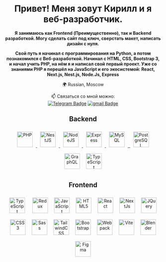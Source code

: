 <h1 align="center">Привет! Меня зовут Кирилл и я веб-разработчик. </h1>
<p align="center"><b >Я занимаюсь как Frontend (Преимущественно), так и Backend разработкой. Могу сделать сайт под ключ, сверстать макет, написать дизайн с нуля.</b></p>
<p align="center"><b >Свой путь я начинал с программирования на Python, а потом познакомился с Веб-разработкой. Начинал с HTML, CSS, Bootstrap 3, и начал учить PHP, на нём я и написал свой первый проект. Уже со знаниями PHP я перешёл на JavaScript и его экосистемой: React, Next.js, Nest.js, Node.Js, Express</b></p>

<p align="center">🌍 Russian, Moscow <br></p>
<p align="center">📫 Связаться со мной можно:<br>
<a href="https://t.me/kirshensuu"><img src="https://img.shields.io/badge/Telegram-blue?style=for-the-badge&logo=telegram&logoColor=white" alt="Telegram Badge"/></a>
<a href="mailto:kirove.work@gmail.com"><img src="https://img.shields.io/badge/Gmail-red?style=for-the-badge&logo=gmail&logoColor=white" alt="gmail Badge"/></a><br>
</p>
<h2 align="center">Backend</h2>
<p align="center">
<a href="https://www.php.net/" target="_blank" rel="noreferrer">
  <img src="https://raw.githubusercontent.com/danielcranney/readme-generator/main/public/icons/skills/php-colored.svg" style="margin: 10px" style="margin: 10px" height="50" alt="PHP" />
</a>
  
<a href="https://docs.nestjs.com/" target="_blank" rel="noreferrer">
  <img src="https://raw.githubusercontent.com/danielcranney/readme-generator/main/public/icons/skills/nestjs-colored.svg" style="margin: 10px" height="50" style="margin: 10px" style="margin: 10px" height="50" alt="NestJS" />
</a>
<a href="https://nodejs.org/en/" target="_blank" rel="noreferrer">
  <img src="https://raw.githubusercontent.com/danielcranney/readme-generator/main/public/icons/skills/nodejs-colored.svg"  style="margin: 10px" style="margin: 10px" height="50" alt="NodeJS" />
</a>
<a href="https://expressjs.com/" target="_blank" rel="noreferrer"><img src="https://raw.githubusercontent.com/danielcranney/readme-generator/main/public/icons/skills/express-colored.svg" style="margin: 10px" height="50" alt="Express" />
</a>
<a href="https://www.mysql.com/" target="_blank" rel="noreferrer">
  <img src="https://raw.githubusercontent.com/danielcranney/readme-generator/main/public/icons/skills/mysql-colored.svg" style="margin: 10px" height="50"alt="MySQL" />
</a>
<a href="https://www.mongodb.com/" target="_blank" rel="noreferrer">
  <img 
<a href="https://www.postgresql.org/" target="_blank">
  <img style="margin: 10px" height="50" src="https://profilinator.rishav.dev/skills-assets/postgresql-original-wordmark.svg" alt="PostgreSQL" style="margin: 10px" height="50" />
</a></a>  
<a href="https://graphql.org/" target="_blank"><img src="https://profilinator.rishav.dev/skills-assets/graphql.png" alt="GraphQL" style="margin: 10px" height="50" /></a><a href="https://www.typescriptlang.org/" target="_blank"><img  src="https://profilinator.rishav.dev/skills-assets/typescript-original.svg" alt="TypeScript"style="margin: 10px" height="50" /></a>      </p>

<h2 align="center">Frontend</h2>
<p align="center">
<a href="https://www.typescriptlang.org/" target="_blank"><img  src="https://profilinator.rishav.dev/skills-assets/typescript-original.svg" alt="TypeScript"style="margin: 10px" height="50" /></a>  <a href="https://redux.js.org/" target="_blank"><img src="https://profilinator.rishav.dev/skills-assets/redux-original.svg" alt="Redux" style="margin: 10px" height="50" /><a href="https://developer.mozilla.org/en-US/docs/Web/JavaScript" target="_blank" rel="noreferrer"><img src="https://raw.githubusercontent.com/danielcranney/readme-generator/main/public/icons/skills/javascript-colored.svg" style="margin: 10px" height="50" alt="JavaScript" /></a><a href="https://developer.mozilla.org/en-US/docs/Glossary/HTML5" target="_blank" rel="noreferrer"><img src="https://raw.githubusercontent.com/danielcranney/readme-generator/main/public/icons/skills/html5-colored.svg" style="margin: 10px" height="50" alt="HTML5" /></a><a href="https://reactjs.org/" target="_blank" rel="noreferrer"><img src="https://raw.githubusercontent.com/danielcranney/readme-generator/main/public/icons/skills/react-colored.svg" style="margin: 10px" height="50" height="36" alt="React" /></a><a href="https://nextjs.org/docs" target="_blank" rel="noreferrer"><img src="https://raw.githubusercontent.com/danielcranney/readme-generator/main/public/icons/skills/nextjs-colored.svg" style="margin: 10px" height="50" height="36" alt="NextJs" /></a><a href="https://jquery.com/" target="_blank" rel="noreferrer"><img src="https://raw.githubusercontent.com/danielcranney/readme-generator/main/public/icons/skills/jquery-colored.svg" style="margin: 10px" height="50" alt="JQuery" /></a><a href="https://www.w3.org/TR/CSS/#css" target="_blank" rel="noreferrer"><img src="https://raw.githubusercontent.com/danielcranney/readme-generator/main/public/icons/skills/css3-colored.svg" style="margin: 10px" height="50" alt="CSS3" /></a><a href="https://sass-lang.com/" target="_blank" rel="noreferrer"><img src="https://raw.githubusercontent.com/danielcranney/readme-generator/main/public/icons/skills/sass-colored.svg" style="margin: 10px" height="50" height="36" alt="Sass" /></a><a href="https://tailwindcss.com/" target="_blank" rel="noreferrer"><img src="https://raw.githubusercontent.com/danielcranney/readme-generator/main/public/icons/skills/tailwindcss-colored.svg"style="margin: 10px" height="50" alt="TailwindCSS" /></a><a href="https://getbootstrap.com/" target="_blank" rel="noreferrer"><img src="https://raw.githubusercontent.com/danielcranney/readme-generator/main/public/icons/skills/bootstrap-colored.svg" style="margin: 10px" height="50" alt="Bootstrap" /></a><a href="https://webpack.js.org/" target="_blank" rel="noreferrer"><img src="https://raw.githubusercontent.com/danielcranney/readme-generator/main/public/icons/skills/webpack-colored.svg" style="margin: 10px" height="50" alt="Webpack" /></a><a href="https://vitejs.dev/" target="_blank" rel="noreferrer"><img src="https://raw.githubusercontent.com/danielcranney/readme-generator/main/public/icons/skills/vite-colored.svg" style="margin: 10px" height="50" alt="Vite" /></a><a href="https://www.blender.org/" target="_blank" rel="noreferrer"><img src="https://raw.githubusercontent.com/danielcranney/readme-generator/main/public/icons/skills/blender-colored.svg" style="margin: 10px" height="50" alt="Blender" /></a><a href="https://www.figma.com/" target="_blank" rel="noreferrer"><img src="https://raw.githubusercontent.com/danielcranney/readme-generator/main/public/icons/skills/figma-colored.svg" style="margin: 10px" height="50" alt="Figma" /></a>
</p>
